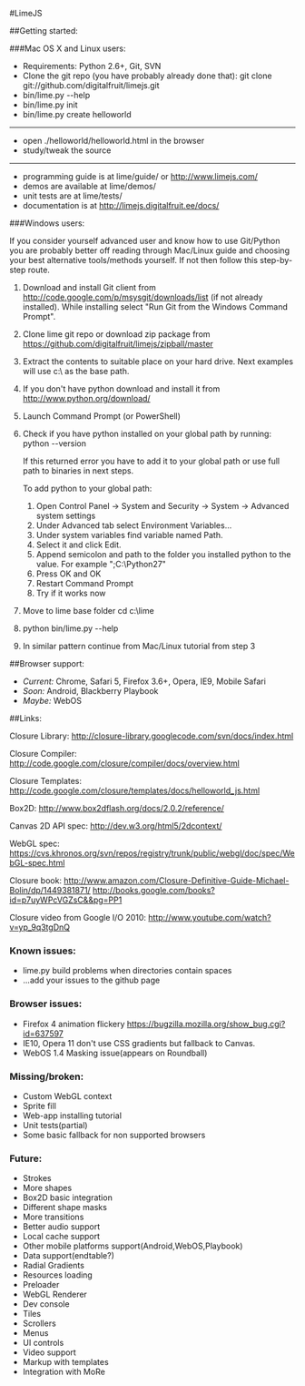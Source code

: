 #LimeJS

##Getting started:

###Mac OS X and Linux users:

- Requirements: Python 2.6+, Git, SVN
- Clone the git repo (you have probably already done that):
    git clone git://github.com/digitalfruit/limejs.git
- bin/lime.py --help
- bin/lime.py init
- bin/lime.py create helloworld

-----

- open ./helloworld/helloworld.html in the browser
- study/tweak the source

-----


- programming guide is at lime/guide/ or <http://www.limejs.com/>
- demos are available at lime/demos/
- unit tests are at lime/tests/
- documentation is at <http://limejs.digitalfruit.ee/docs/>


###Windows users:

If you consider yourself advanced user and know how to use Git/Python you are probably better off reading through Mac/Linux guide and choosing your best alternative tools/methods yourself. If not then follow this step-by-step route.

1.  Download and install Git client from <http://code.google.com/p/msysgit/downloads/list> (if not already installed). While installing select "Run Git from the Windows Command Prompt".
2.  Clone lime git repo or download zip package from <https://github.com/digitalfruit/limejs/zipball/master>
3.  Extract the contents to suitable place on your hard drive. Next examples will use c:\ as the base path.
4.  If you don't have python download and install it from <http://www.python.org/download/>
5.  Launch Command Prompt (or PowerShell)
6.  Check if you have python installed on your global path by running:
     python --version
    
    If this returned error you have to add it to your global path or use full path to binaries in next steps.

    To add python to your global path:
    
    1. Open Control Panel -> System and Security -> System -> Advanced system settings
    2. Under Advanced tab select Environment Variables...
    3. Under system variables find variable named Path.
    4. Select it and click Edit.
    5. Append semicolon and path to the folder you installed python to the value.
        For example ";C:\Python27\"
    6. Press OK and OK
    7. Restart Command Prompt
    8. Try if it works now

7.  Move to lime base folder
    cd c:\lime
    
8.  python bin/lime.py --help
9.  In similar pattern continue from Mac/Linux tutorial from step 3




##Browser support:

- *Current:* Chrome, Safari 5, Firefox 3.6+, Opera, IE9, Mobile Safari
- *Soon:* Android, Blackberry Playbook
- *Maybe:* WebOS



##Links:

Closure Library: <http://closure-library.googlecode.com/svn/docs/index.html>

Closure Compiler: <http://code.google.com/closure/compiler/docs/overview.html>

Closure Templates: <http://code.google.com/closure/templates/docs/helloworld_js.html>

Box2D: <http://www.box2dflash.org/docs/2.0.2/reference/>

Canvas 2D API spec: <http://dev.w3.org/html5/2dcontext/>

WebGL spec: <https://cvs.khronos.org/svn/repos/registry/trunk/public/webgl/doc/spec/WebGL-spec.html>

Closure book: <http://www.amazon.com/Closure-Definitive-Guide-Michael-Bolin/dp/1449381871/>
<http://books.google.com/books?id=p7uyWPcVGZsC&&pg=PP1>

Closure video from Google I/O 2010:
<http://www.youtube.com/watch?v=yp_9q3tgDnQ>



### Known issues:

- lime.py build problems when directories contain spaces
- ...add your issues to the github page


### Browser issues:

- Firefox 4 animation flickery <https://bugzilla.mozilla.org/show_bug.cgi?id=637597>
- IE10, Opera 11 don't use CSS gradients but fallback to Canvas.
- WebOS 1.4 Masking issue(appears on Roundball)


### Missing/broken:

- Custom WebGL context
- Sprite fill
- Web-app installing tutorial
- Unit tests(partial)
- Some basic fallback for non supported browsers


### Future:

- Strokes
- More shapes
- Box2D basic integration
- Different shape masks
- More transitions
- Better audio support
- Local cache support
- Other mobile platforms support(Android,WebOS,Playbook)
- Data support(endtable?)
- Radial Gradients
- Resources loading
- Preloader
- WebGL Renderer
- Dev console
- Tiles
- Scrollers
- Menus
- UI controls
- Video support
- Markup with templates
- Integration with MoRe





